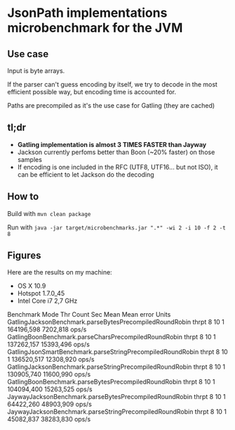 # JsonPath implementations microbenchmark for the JVM

## Use case

Input is byte arrays.

If the parser can't guess encoding by itself, we try to decode in the most efficient possible way, but encoding time is accounted for.

Paths are precompiled as it's the use case for Gatling (they are cached)

## tl;dr

* **Gatling implementation is almost 3 TIMES FASTER than Jayway**
* Jackson currently perfoms better than Boon (~20% faster) on those samples
* If encoding is one included in the RFC (UTF8, UTF16... but not ISO), it can be efficient to let Jackson do the decoding

## How to

Build with `mvn clean package`

Run with `java -jar target/microbenchmarks.jar ".*" -wi 2 -i 10 -f 2 -t 8`

## Figures

Here are the results on my machine:

* OS X 10.9
* Hotspot 1.7.0_45
* Intel Core i7 2,7 GHz

Benchmark                                                      Mode Thr     Count  Sec         Mean   Mean error    Units
GatlingJacksonBenchmark.parseBytesPrecompiledRoundRobin       thrpt   8        10    1   164196,598     7202,818    ops/s
GatlingBoonBenchmark.parseCharsPrecompiledRoundRobin          thrpt   8        10    1   137262,157    15393,496    ops/s
GatlingJsonSmartBenchmark.parseStringPrecompiledRoundRobin    thrpt   8        10    1   136520,517    12308,920    ops/s
GatlingJacksonBenchmark.parseStringPrecompiledRoundRobin      thrpt   8        10    1   130905,740    11600,990    ops/s
GatlingBoonBenchmark.parseBytesPrecompiledRoundRobin          thrpt   8        10    1   104094,400    15263,525    ops/s
JaywayJacksonBenchmark.parseBytesPrecompiledRoundRobin        thrpt   8        10    1    64422,260    48903,909    ops/s
JaywayJacksonBenchmark.parseStringPrecompiledRoundRobin       thrpt   8        10    1    45082,837    38283,830    ops/s
